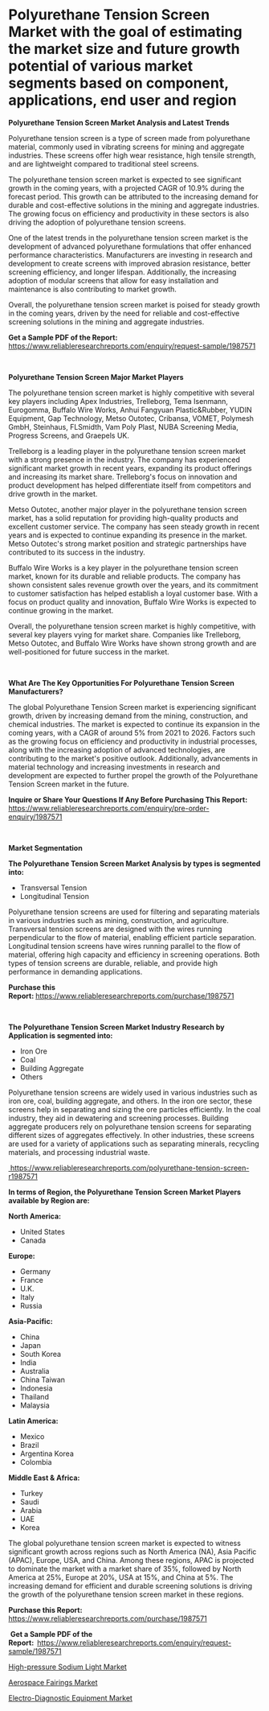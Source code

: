 <p><h1>Polyurethane Tension Screen Market with the goal of estimating the market size and future growth potential of various market segments based on component, applications, end user and region</h1></p><p><strong>Polyurethane Tension Screen Market Analysis and Latest Trends</strong></p>
<p><p>Polyurethane tension screen is a type of screen made from polyurethane material, commonly used in vibrating screens for mining and aggregate industries. These screens offer high wear resistance, high tensile strength, and are lightweight compared to traditional steel screens.</p><p>The polyurethane tension screen market is expected to see significant growth in the coming years, with a projected CAGR of 10.9% during the forecast period. This growth can be attributed to the increasing demand for durable and cost-effective solutions in the mining and aggregate industries. The growing focus on efficiency and productivity in these sectors is also driving the adoption of polyurethane tension screens.</p><p>One of the latest trends in the polyurethane tension screen market is the development of advanced polyurethane formulations that offer enhanced performance characteristics. Manufacturers are investing in research and development to create screens with improved abrasion resistance, better screening efficiency, and longer lifespan. Additionally, the increasing adoption of modular screens that allow for easy installation and maintenance is also contributing to market growth.</p><p>Overall, the polyurethane tension screen market is poised for steady growth in the coming years, driven by the need for reliable and cost-effective screening solutions in the mining and aggregate industries.</p></p>
<p><strong>Get a Sample PDF of the Report:&nbsp;</strong> <a href="https://www.reliableresearchreports.com/enquiry/request-sample/1987571">https://www.reliableresearchreports.com/enquiry/request-sample/1987571</a></p>
<p>&nbsp;</p>
<p><strong>Polyurethane Tension Screen Major Market Players</strong></p>
<p><p>The polyurethane tension screen market is highly competitive with several key players including Apex Industries, Trelleborg, Tema Isenmann, Eurogomma, Buffalo Wire Works, Anhui Fangyuan Plastic&Rubber, YUDIN Equipment, Gap Technology, Metso Outotec, Cribansa, VOMET, Polymesh GmbH, Steinhaus, FLSmidth, Vam Poly Plast, NUBA Screening Media, Progress Screens, and Graepels UK.</p><p>Trelleborg is a leading player in the polyurethane tension screen market with a strong presence in the industry. The company has experienced significant market growth in recent years, expanding its product offerings and increasing its market share. Trelleborg's focus on innovation and product development has helped differentiate itself from competitors and drive growth in the market.</p><p>Metso Outotec, another major player in the polyurethane tension screen market, has a solid reputation for providing high-quality products and excellent customer service. The company has seen steady growth in recent years and is expected to continue expanding its presence in the market. Metso Outotec's strong market position and strategic partnerships have contributed to its success in the industry.</p><p>Buffalo Wire Works is a key player in the polyurethane tension screen market, known for its durable and reliable products. The company has shown consistent sales revenue growth over the years, and its commitment to customer satisfaction has helped establish a loyal customer base. With a focus on product quality and innovation, Buffalo Wire Works is expected to continue growing in the market.</p><p>Overall, the polyurethane tension screen market is highly competitive, with several key players vying for market share. Companies like Trelleborg, Metso Outotec, and Buffalo Wire Works have shown strong growth and are well-positioned for future success in the market.</p></p>
<p>&nbsp;</p>
<p><strong>What Are The Key Opportunities For Polyurethane Tension Screen Manufacturers?</strong></p>
<p><p>The global Polyurethane Tension Screen market is experiencing significant growth, driven by increasing demand from the mining, construction, and chemical industries. The market is expected to continue its expansion in the coming years, with a CAGR of around 5% from 2021 to 2026. Factors such as the growing focus on efficiency and productivity in industrial processes, along with the increasing adoption of advanced technologies, are contributing to the market's positive outlook. Additionally, advancements in material technology and increasing investments in research and development are expected to further propel the growth of the Polyurethane Tension Screen market in the future.</p></p>
<p><strong>Inquire or Share Your Questions If Any Before Purchasing This Report:</strong> <a href="https://www.reliableresearchreports.com/enquiry/pre-order-enquiry/1987571">https://www.reliableresearchreports.com/enquiry/pre-order-enquiry/1987571</a></p>
<p>&nbsp;</p>
<p><strong>Market Segmentation</strong></p>
<p><strong>The Polyurethane Tension Screen Market Analysis by types is segmented into:</strong></p>
<p><ul><li>Transversal Tension</li><li>Longitudinal Tension</li></ul></p>
<p><p>Polyurethane tension screens are used for filtering and separating materials in various industries such as mining, construction, and agriculture. Transversal tension screens are designed with the wires running perpendicular to the flow of material, enabling efficient particle separation. Longitudinal tension screens have wires running parallel to the flow of material, offering high capacity and efficiency in screening operations. Both types of tension screens are durable, reliable, and provide high performance in demanding applications.</p></p>
<p><strong>Purchase this Report:&nbsp;</strong><a href="https://www.reliableresearchreports.com/purchase/1987571">https://www.reliableresearchreports.com/purchase/1987571</a></p>
<p>&nbsp;</p>
<p><strong>The Polyurethane Tension Screen Market Industry Research by Application is segmented into:</strong></p>
<p><ul><li>Iron Ore</li><li>Coal</li><li>Building Aggregate</li><li>Others</li></ul></p>
<p><p>Polyurethane tension screens are widely used in various industries such as iron ore, coal, building aggregate, and others. In the iron ore sector, these screens help in separating and sizing the ore particles efficiently. In the coal industry, they aid in dewatering and screening processes. Building aggregate producers rely on polyurethane tension screens for separating different sizes of aggregates effectively. In other industries, these screens are used for a variety of applications such as separating minerals, recycling materials, and processing industrial waste.</p></p>
<p><a href="https://www.reliableresearchreports.com/polyurethane-tension-screen-r1987571">&nbsp;https://www.reliableresearchreports.com/polyurethane-tension-screen-r1987571</a></p>
<p><strong>In terms of Region, the Polyurethane Tension Screen Market Players available by Region are:</strong></p>
<p>
    <p> <strong> North America: </strong>
        <ul>
            <li>United States</li>
            <li>Canada</li>
        </ul>
        </p> 
    <p> <strong> Europe: </strong>
        <ul>
            <li>Germany</li>
            <li>France</li>
            <li>U.K.</li>
            <li>Italy</li>
            <li>Russia</li>
        </ul>
        </p> 
    <p> <strong> Asia-Pacific: </strong>
        <ul>
            <li>China</li>
            <li>Japan</li>
            <li>South Korea</li>
            <li>India</li>
            <li>Australia</li>
            <li>China Taiwan</li>
            <li>Indonesia</li>
            <li>Thailand</li>
            <li>Malaysia</li>
        </ul>
        </p> 
    <p> <strong> Latin America: </strong>
        <ul>
            <li>Mexico</li>
            <li>Brazil</li>
            <li>Argentina Korea</li>
            <li>Colombia</li>
        </ul>
        </p> 
    <p> <strong> Middle East & Africa: </strong>
        <ul>
            <li>Turkey</li>
            <li>Saudi</li>
            <li>Arabia</li>
            <li>UAE</li>
            <li>Korea</li>
        </ul>
    </p>
    </p>
<p><p>The global polyurethane tension screen market is expected to witness significant growth across regions such as North America (NA), Asia Pacific (APAC), Europe, USA, and China. Among these regions, APAC is projected to dominate the market with a market share of 35%, followed by North America at 25%, Europe at 20%, USA at 15%, and China at 5%. The increasing demand for efficient and durable screening solutions is driving the growth of the polyurethane tension screen market in these regions.</p></p>
<p><strong>Purchase this Report: </strong><a href="https://www.reliableresearchreports.com/purchase/1987571">https://www.reliableresearchreports.com/purchase/1987571</a></p>
<p>&nbsp;<strong>Get a Sample PDF of the Report:&nbsp;&nbsp;</strong><a href="https://www.reliableresearchreports.com/enquiry/request-sample/1987571">https://www.reliableresearchreports.com/enquiry/request-sample/1987571</a></p>
<p><strong></strong></p>
<p><p><a href="https://www.linkedin.com/pulse/global-high-pressure-sodium-light-market-status-2024--fczyf">High-pressure Sodium Light Market</a></p><p><a href="https://www.linkedin.com/pulse/aerospace-fairings-market-emerging-trends-future-prospects-3lnif">Aerospace Fairings Market</a></p><p><a href="https://www.linkedin.com/pulse/global-electro-diagnostic-equipment-market-trends-insights-taiwf">Electro-Diagnostic Equipment Market</a></p></p>